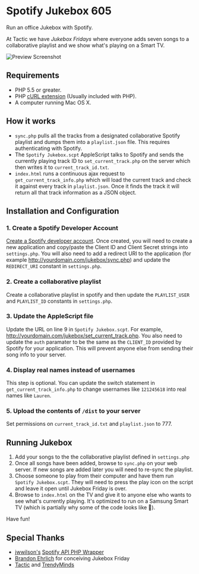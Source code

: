 # Spotify Jukebox 605

Run an office Jukebox with Spotify.

At Tactic we have _Jukebox Fridays_ where everyone adds seven songs to a collaborative playlist and we show what's playing on a Smart TV.

![Preview Screenshot](http://i.imgur.com/wnMbu1h.png)


## Requirements

* PHP 5.5 or greater.
* PHP [cURL extension](http://php.net/manual/en/book.curl.php) (Usually included with PHP).
* A computer running Mac OS X.



## How it works

- `sync.php` pulls all the tracks from a designated collaborative Spotify playlist and dumps them into a `playlist.json` file. This requires authenticating with Spotify.
- The `Spotify Jukebox.scpt` AppleScript talks to Spotify and sends the currently playing track ID to `set_current_track.php` on the server which then writes it to `current_track_id.txt`.
- `index.html` runs a continuous ajax request to `get_current_track_info.php` which will load the current track and check it against every track in `playlist.json`. Once it finds the track it will return all that track information as a JSON object.


## Installation and Configuration


### 1. Create a Spotify Developer Account

[Create a Spotify developer account](https://developer.spotify.com). Once created, you will need to create a new application and copy/paste the Client ID and Client Secret strings into `settings.php`. You will also need to add a redirect URI to the application (for example http://yourdomain.com/jukebox/sync.php) and update the `REDIRECT_URI` constant in `settings.php`.

### 2. Create a collaborative playlist

Create a collaborative playlist in spotify and then update the `PLAYLIST_USER` and `PLAYLIST_ID` constants in `settings.php`.

### 3. Update the AppleScript file

Update the URL on line 9 in `Spotify Jukebox.scpt`. For example, http://yourdomain.com/jukebox/set_current_track.php. You also need to update the `auth` paramater to be the same as the `CLIENT_ID` provided by Spotify for your application. This will prevent anyone else from sending their song info to your server.

### 4. Display real names instead of usernames
This step is optional. You can update the switch statement in `get_current_track_info.php` to change usernames like `121245618` into real names like `Lauren`.

### 5. Upload the contents of `/dist` to your server

Set permissions on `current_track_id.txt` and `playlist.json` to 777.


## Running Jukebox
1. Add your songs to the the collaborative playlist defined in `settings.php`
2. Once all songs have been added, browse to `sync.php` on your web server. If new songs are added later you will need to re-sync the playlist.
3. Choose someone to play from their computer and have them run `Spotify Jukebox.scpt`. They will need to press the play icon on the script and leave it open until Jukebox Friday is over.
4. Browse to `index.html` on the TV and give it to anyone else who wants to see what's currently playing. It's optimized to run on a Samsung Smart TV (which is partially why some of the code looks like 💩).

Have fun!


## Special Thanks
- [jwwilson's](https://github.com/jwilsson) [Spotify API PHP Wrapper](https://github.com/jwilsson/spotify-web-api-php/)
- [Brandon Ehrlich](http://www.brandonehrlich.com/) for conceiving Jukebox Friday
- [Tactic](http://tacticmarketing.com) and [TrendyMinds](http://trendyminds.com)

